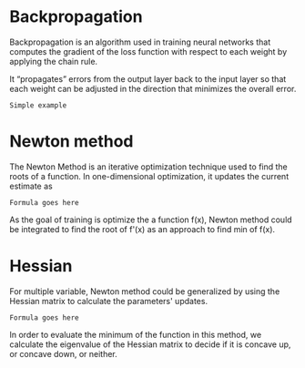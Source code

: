 # Backpropagation

Backpropagation is an algorithm used in training neural networks that computes the gradient of the loss function with respect to each weight by applying the chain rule.

It “propagates” errors from the output layer back to the input layer so that each weight can be adjusted in the direction that minimizes the overall error.

`Simple example`

# Newton method

The Newton Method is an iterative optimization technique used to find the roots of a function. In one-dimensional optimization, it updates the current estimate as

`Formula goes here`

As the goal of training is optimize the a function f(x), Newton method could be integrated to find the root of f'(x) as an approach to find min of f(x).

# Hessian

For multiple variable, Newton method could be generalized by using the Hessian matrix to calculate the parameters' updates.

`Formula goes here`

In order to evaluate the minimum of the function in this method, we calculate the eigenvalue of the Hessian matrix to decide if it is concave up, or concave down, or neither.
